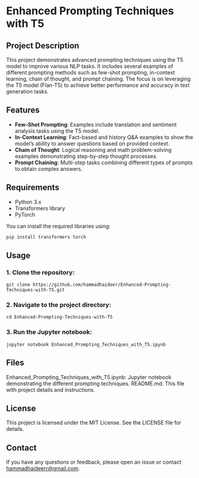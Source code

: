 # Enhanced Prompting Techniques with T5

## Project Description

This project demonstrates advanced prompting techniques using the T5 model to improve various NLP tasks. It includes several examples of different prompting methods such as few-shot prompting, in-context learning, chain of thought, and prompt chaining. The focus is on leveraging the T5 model (Flan-T5) to achieve better performance and accuracy in text generation tasks.

## Features

- **Few-Shot Prompting**: Examples include translation and sentiment analysis tasks using the T5 model.
- **In-Context Learning**: Fact-based and history Q&A examples to show the model’s ability to answer questions based on provided context.
- **Chain of Thought**: Logical reasoning and math problem-solving examples demonstrating step-by-step thought processes.
- **Prompt Chaining**: Multi-step tasks combining different types of prompts to obtain complex answers.

## Requirements

- Python 3.x
- Transformers library
- PyTorch

You can install the required libraries using:

```bash
pip install transformers torch
```

## Usage

### 1. Clone the repository:

```
git clone https://github.com/hammadhaideer/Enhanced-Prompting-Techniques-with-T5.git
```

### 2. Navigate to the project directory:

```
cd Enhanced-Prompting-Techniques-with-T5
```
### 3. Run the Jupyter notebook:

```
jupyter notebook Enhanced_Prompting_Techniques_with_T5.ipynb

```
## Files

Enhanced_Prompting_Techniques_with_T5.ipynb: Jupyter notebook demonstrating the different prompting techniques.
README.md: This file with project details and instructions.

## License

This project is licensed under the MIT License. See the LICENSE file for details.

## Contact

If you have any questions or feedback, please open an issue or contact hammadhaideerr@gmail.com.
